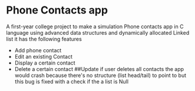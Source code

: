 # Phone Contacts app
A  first-year college project to make a simulation Phone contacts app in C language using advanced data structures and dynamically allocated Linked list
it has the following features
* Add phone contact
* Edit an existing Contact
* Display a certain contact
* Delete a certain contact
##Update
if user deletes all contacts the app would crash because there's no structure (list head/tail) to point to
but this bug is fixed with a check if the a list is Null

